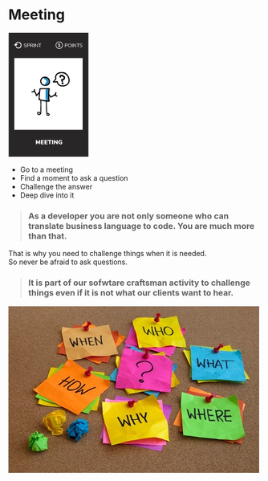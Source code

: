 # Meeting
![Ask a question](images/meeting.png)  

* Go to a meeting
* Find a moment to ask a question
* Challenge the answer
* Deep dive into it

> ### As a developer you are not only someone who can translate business language to code. **You are much more than that**.
That is why you need to challenge things when it is needed.  
So never be afraid to ask questions.  

> ### It is part of our sofwtare craftsman activity to challenge things **even if it is not what our clients want to hear.**

![Ask a question](images/meeting-question1.jpg)  

